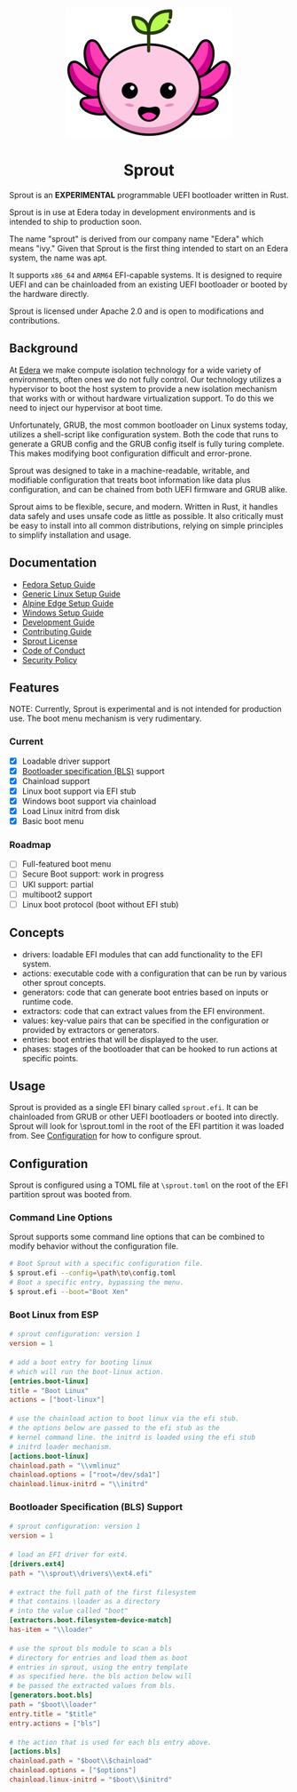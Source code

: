 <div align="center">

![Sprout Logo](assets/logo-small.png)

# Sprout

</div>

Sprout is an **EXPERIMENTAL** programmable UEFI bootloader written in Rust.

Sprout is in use at Edera today in development environments and is intended to ship to production soon.

The name "sprout" is derived from our company name "Edera" which means "ivy."
Given that Sprout is the first thing intended to start on an Edera system, the name was apt.

It supports `x86_64` and `ARM64` EFI-capable systems. It is designed to require UEFI and can be chainloaded from an
existing UEFI bootloader or booted by the hardware directly.

Sprout is licensed under Apache 2.0 and is open to modifications and contributions.

## Background

At [Edera] we make compute isolation technology for a wide variety of environments, often ones we do not fully control.
Our technology utilizes a hypervisor to boot the host system to provide a new isolation mechanism that works
with or without hardware virtualization support. To do this we need to inject our hypervisor at boot time.

Unfortunately, GRUB, the most common bootloader on Linux systems today, utilizes a shell-script like
configuration system. Both the code that runs to generate a GRUB config and the GRUB config
itself is fully turing complete. This makes modifying boot configuration difficult and error-prone.

Sprout was designed to take in a machine-readable, writable, and modifiable configuration that treats boot information
like data plus configuration, and can be chained from both UEFI firmware and GRUB alike.

Sprout aims to be flexible, secure, and modern. Written in Rust, it handles data safely and uses unsafe code as little
as possible. It also critically must be easy to install into all common distributions, relying on simple principles to
simplify installation and usage.

## Documentation

- [Fedora Setup Guide]
- [Generic Linux Setup Guide]
- [Alpine Edge Setup Guide]
- [Windows Setup Guide]
- [Development Guide]
- [Contributing Guide]
- [Sprout License]
- [Code of Conduct]
- [Security Policy]

## Features

NOTE: Currently, Sprout is experimental and is not intended for production use.
The boot menu mechanism is very rudimentary.

### Current

- [x] Loadable driver support
- [x] [Bootloader specification (BLS)](https://uapi-group.org/specifications/specs/boot_loader_specification/) support
- [x] Chainload support
- [x] Linux boot support via EFI stub
- [x] Windows boot support via chainload
- [x] Load Linux initrd from disk
- [x] Basic boot menu

### Roadmap

- [ ] Full-featured boot menu
- [ ] Secure Boot support: work in progress
- [ ] UKI support: partial
- [ ] multiboot2 support
- [ ] Linux boot protocol (boot without EFI stub)

## Concepts

- drivers: loadable EFI modules that can add functionality to the EFI system.
- actions: executable code with a configuration that can be run by various other sprout concepts.
- generators: code that can generate boot entries based on inputs or runtime code.
- extractors: code that can extract values from the EFI environment.
- values: key-value pairs that can be specified in the configuration or provided by extractors or generators.
- entries: boot entries that will be displayed to the user.
- phases: stages of the bootloader that can be hooked to run actions at specific points.

## Usage

Sprout is provided as a single EFI binary called `sprout.efi`.
It can be chainloaded from GRUB or other UEFI bootloaders or booted into directly.
Sprout will look for \sprout.toml in the root of the EFI partition it was loaded from.
See [Configuration](#configuration) for how to configure sprout.

## Configuration

Sprout is configured using a TOML file at `\sprout.toml` on the root of the EFI partition sprout was booted from.

### Command Line Options

Sprout supports some command line options that can be combined to modify behavior without the configuration file.

```bash
# Boot Sprout with a specific configuration file.
$ sprout.efi --config=\path\to\config.toml
# Boot a specific entry, bypassing the menu.
$ sprout.efi --boot="Boot Xen"
```

### Boot Linux from ESP

```toml
# sprout configuration: version 1
version = 1

# add a boot entry for booting linux
# which will run the boot-linux action.
[entries.boot-linux]
title = "Boot Linux"
actions = ["boot-linux"]

# use the chainload action to boot linux via the efi stub.
# the options below are passed to the efi stub as the
# kernel command line. the initrd is loaded using the efi stub
# initrd loader mechanism.
[actions.boot-linux]
chainload.path = "\\vmlinuz"
chainload.options = ["root=/dev/sda1"]
chainload.linux-initrd = "\\initrd"
```

### Bootloader Specification (BLS) Support

```toml
# sprout configuration: version 1
version = 1

# load an EFI driver for ext4.
[drivers.ext4]
path = "\\sprout\\drivers\\ext4.efi"

# extract the full path of the first filesystem
# that contains \loader as a directory
# into the value called "boot"
[extractors.boot.filesystem-device-match]
has-item = "\\loader"

# use the sprout bls module to scan a bls
# directory for entries and load them as boot
# entries in sprout, using the entry template
# as specified here. the bls action below will
# be passed the extracted values from bls.
[generators.boot.bls]
path = "$boot\\loader"
entry.title = "$title"
entry.actions = ["bls"]

# the action that is used for each bls entry above.
[actions.bls]
chainload.path = "$boot\\$chainload"
chainload.options = ["$options"]
chainload.linux-initrd = "$boot\\$initrd"
```

[Edera]: https://edera.dev
[Fedora Setup Guide]: ./docs/fedora-setup.md
[Generic Linux Setup Guide]: ./docs/generic-linux-setup.md
[Alpine Edge Setup Guide]: ./docs/alpine-edge-setup.md
[Windows Setup Guide]: ./docs/windows-setup.md
[Development Guide]: ./DEVELOPMENT.md
[Contributing Guide]: ./CONTRIBUTING.md
[Sprout License]: ./LICENSE
[Code of Conduct]: ./CODE_OF_CONDUCT.md
[Security Policy]: ./SECURITY.md
